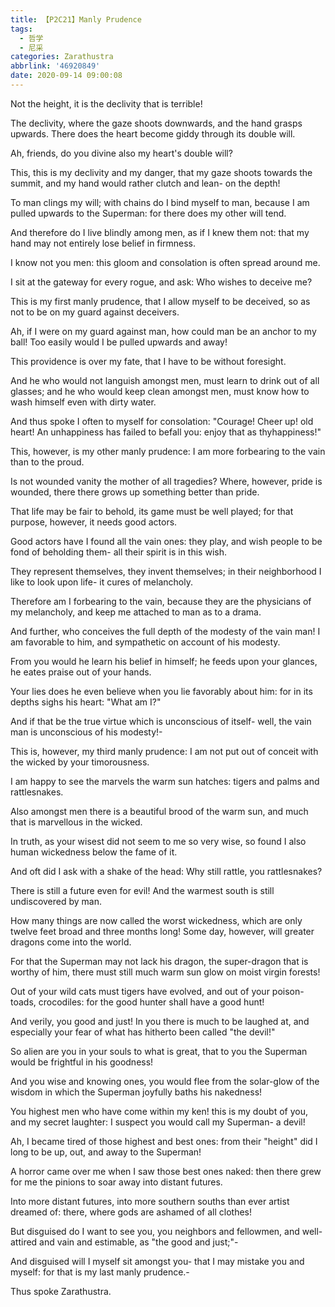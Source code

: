 ```yaml
---
title: 【P2C21】Manly Prudence
tags:
  - 哲学
  - 尼采
categories: Zarathustra
abbrlink: '46920849'
date: 2020-09-14 09:00:08
---
```

Not the height, it is the declivity that is terrible!

The declivity, where the gaze shoots downwards, and the hand grasps upwards. There does the heart become giddy through its double will.

Ah, friends, do you divine also my heart's double will?
<!-- more -->
This, this is my declivity and my danger, that my gaze shoots towards the summit, and my hand would rather clutch and lean- on the depth!

To man clings my will; with chains do I bind myself to man, because I am pulled upwards to the Superman: for there does my other will tend.

And therefore do I live blindly among men, as if I knew them not: that my hand may not entirely lose belief in firmness.

I know not you men: this gloom and consolation is often spread around me.

I sit at the gateway for every rogue, and ask: Who wishes to deceive me?

This is my first manly prudence, that I allow myself to be deceived, so as not to be on my guard against deceivers.

Ah, if I were on my guard against man, how could man be an anchor to my ball! Too easily would I be pulled upwards and away!

This providence is over my fate, that I have to be without foresight.

And he who would not languish amongst men, must learn to drink out of all glasses; and he who would keep clean amongst men, must know how to wash himself even with dirty water.

And thus spoke I often to myself for consolation: "Courage! Cheer up! old heart! An unhappiness has failed to befall you: enjoy that as thyhappiness!"

This, however, is my other manly prudence: I am more forbearing to the vain than to the proud.

Is not wounded vanity the mother of all tragedies? Where, however, pride is wounded, there there grows up something better than pride.

That life may be fair to behold, its game must be well played; for that purpose, however, it needs good actors.

Good actors have I found all the vain ones: they play, and wish people to be fond of beholding them- all their spirit is in this wish.

They represent themselves, they invent themselves; in their neighborhood I like to look upon life- it cures of melancholy.

Therefore am I forbearing to the vain, because they are the physicians of my melancholy, and keep me attached to man as to a drama.

And further, who conceives the full depth of the modesty of the vain man! I am favorable to him, and sympathetic on account of his modesty.

From you would he learn his belief in himself; he feeds upon your glances, he eates praise out of your hands.

Your lies does he even believe when you lie favorably about him: for in its depths sighs his heart: "What am I?"

And if that be the true virtue which is unconscious of itself- well, the vain man is unconscious of his modesty!-

This is, however, my third manly prudence: I am not put out of conceit with the wicked by your timorousness.

I am happy to see the marvels the warm sun hatches: tigers and palms and rattlesnakes.

Also amongst men there is a beautiful brood of the warm sun, and much that is marvellous in the wicked.

In truth, as your wisest did not seem to me so very wise, so found I also human wickedness below the fame of it.

And oft did I ask with a shake of the head: Why still rattle, you rattlesnakes?

There is still a future even for evil! And the warmest south is still undiscovered by man.

How many things are now called the worst wickedness, which are only twelve feet broad and three months long! Some day, however, will greater dragons come into the world.

For that the Superman may not lack his dragon, the super-dragon that is worthy of him, there must still much warm sun glow on moist virgin forests!

Out of your wild cats must tigers have evolved, and out of your poison-toads, crocodiles: for the good hunter shall have a good hunt!

And verily, you good and just! In you there is much to be laughed at, and especially your fear of what has hitherto been called "the devil!"

So alien are you in your souls to what is great, that to you the Superman would be frightful in his goodness!

And you wise and knowing ones, you would flee from the solar-glow of the wisdom in which the Superman joyfully baths his nakedness!

You highest men who have come within my ken! this is my doubt of you, and my secret laughter: I suspect you would call my Superman- a devil!

Ah, I became tired of those highest and best ones: from their "height" did I long to be up, out, and away to the Superman!

A horror came over me when I saw those best ones naked: then there grew for me the pinions to soar away into distant futures.

Into more distant futures, into more southern souths than ever artist dreamed of: there, where gods are ashamed of all clothes!

But disguised do I want to see you, you neighbors and fellowmen, and well-attired and vain and estimable, as "the good and just;"-

And disguised will I myself sit amongst you- that I may mistake you and myself: for that is my last manly prudence.-

Thus spoke Zarathustra.
